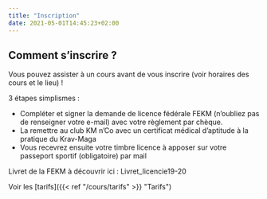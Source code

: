 ```yaml
---
title: "Inscription"
date: 2021-05-01T14:45:23+02:00
---
```


## Comment s’inscrire ?

Vous pouvez assister à un cours avant de vous inscrire (voir horaires des cours et le lieu) !

3 étapes simplismes :

- Compléter et signer la demande de licence fédérale FEKM (n’oubliez pas de renseigner votre e-mail) avec votre règlement par chèque.
- La remettre au club KM n’Co avec un certificat médical d’aptitude à la pratique du Krav-Maga
- Vous recevrez ensuite votre timbre licence à apposer sur votre passeport sportif (obligatoire) par mail

Livret de la FEKM à découvrir ici : Livret_licencie19-20

Voir les [tarifs]({{< ref "/cours/tarifs" >}} "Tarifs")

